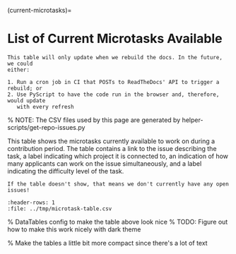 (current-microtasks)=

# List of Current Microtasks Available

```{warning}
This table will only update when we rebuild the docs. In the future, we could
either:

1. Run a cron job in CI that POSTs to ReadTheDocs' API to trigger a rebuild; or
2. Use PyScript to have the code run in the browser and, therefore, would update
   with every refresh
```

% NOTE: The CSV files used by this page are generated by helper-scripts/get-repo-issues.py

This table shows the microtasks currently available to work on during a
contribution period. The table contains a link to the issue describing the
task, a label indicating which project it is connected to, an indication of
how many applicants can work on the issue simultaneously, and a label indicating
the difficulty level of the task.

```{attention}
If the table doesn't show, that means we don't currently have any open issues!
```

<div class="full-width microtask-table">

```{csv-table}
:header-rows: 1
:file: ../tmp/microtask-table.csv
```

</div>

% DataTables config to make the table above look nice
% TODO: Figure out how to make this work nicely with dark theme

<link rel="stylesheet"
      href="https://cdn.datatables.net/1.10.24/css/jquery.dataTables.min.css">
<script type="text/javascript"
        src="https://cdn.datatables.net/1.10.24/js/jquery.dataTables.min.js"></script>

<script>
$(document).ready( function () {
    $('.microtask-table table').DataTable( {
        "order": [[ 0, "template" ]],
        "pageLength": 25
    });
} );
</script>

% Make the tables a little bit more compact since there's a lot of text

<style>
    table {
        font-size: .7em;
    }

    table th, table td {
        padding: 0;
    }
</style>
